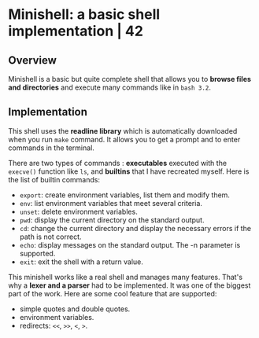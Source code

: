 # Minishell: a basic shell implementation | 42

## Overview

Minishell is a basic but quite complete shell that allows you to **browse files and directories** and execute many commands like in `bash 3.2`.

## Implementation

This shell uses the **readline library** which is automatically downloaded when you run `make` command. It allows you to get a prompt and to enter commands in the terminal.

There are two types of commands : **executables** executed with the `execve()` function like `ls`, and **builtins** that I have recreated myself. Here is the list of builtin commands:

- `export`: create environment variables, list them and modify them.
- `env`: list environment variables that meet several criteria.
- `unset`: delete environment variables.
- `pwd`: display the current directory on the standard output.
- `cd`: change the current directory and display the necessary errors if the path is not correct.
- `echo`: display messages on the standard output. The -n parameter is supported.
- `exit`: exit the shell with a return value.

This minishell works like a real shell and manages many features. That's why a **lexer and a parser** had to be implemented. It was one of the biggest part of the work. Here are some cool feature that are supported:

- simple quotes and double quotes.
- environment variables.
- redirects: `<<`, `>>`, `<`, `>`.
